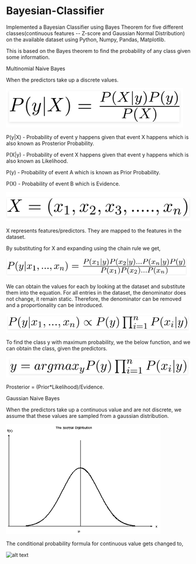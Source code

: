 # Bayesian-Classifier

Implemented a Bayesian Classifier using Bayes Theorem for five different classes(continuous features -- Z-score and Gaussian Normal Distribution) on the available dataset using Python, Numpy, Pandas, Matplotlib.

This is based on the Bayes theorem to find the probability of any class given some information.

Multinomial Naive Bayes

When the predictors take up a discrete values.

![alt text](https://github.com/aadlakha12/Bayesian-Classifier/blob/master/Images/bayes.png?raw=true)

P(y|X) - Probability of event y happens given that event X happens which is also known as Prosterior Probability.

P(X|y) - Probability of event X happens given that event y happens which is also known as Likelihood.

P(y) - Probability of event A which is known as Prior Probability.

P(X) - Probability of event B which is Evidence.

![alt text](https://github.com/aadlakha12/Bayesian-Classifier/blob/master/Images/features.png?raw=true)

X represents features/predictors. They are mapped to the features in the dataset.

By substituting for X and expanding using the chain rule we get,

![alt text](https://github.com/aadlakha12/Bayesian-Classifier/blob/master/Images/naive_features.png?raw=true)

We can obtain the values for each by looking at the dataset and substitute them into the equation. For all entries in the dataset, the denominator does not change, it remain static. Therefore, the denominator can be removed and a proportionality can be introduced.

![alt text](https://github.com/aadlakha12/Bayesian-Classifier/blob/master/Images/pr.png?raw=true)

To find the class y with maximum probability, we the below function, and we can obtain the class, given the predictors.

![alt text](https://github.com/aadlakha12/Bayesian-Classifier/blob/master/Images/arg.png?raw=true)

Prosterior = (Prior*Likelihood)/Evidence.

Gaussian Naive Bayes

When the predictors take up a continuous value and are not discrete, we assume that these values are sampled from a gaussian distribution. 

![alt text](https://github.com/aadlakha12/Bayesian-Classifier/blob/master/Images/gd.gif?raw=true)

The conditional probability formula for continuous value gets changed to,

![alt text](https://github.com/aadlakha12/Bayesian-Classifier/blob/master/Images/Pdf.gif?raw=true)




